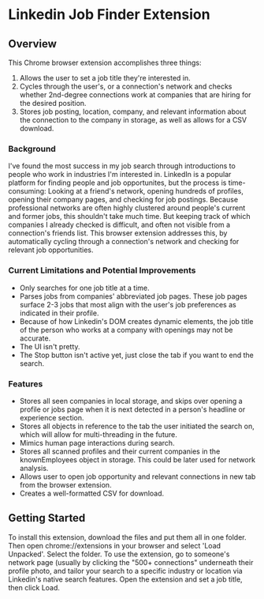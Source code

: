 # Linkedin Job Finder Extension

## Overview

This Chrome browser extension accomplishes three things: 
1. Allows the user to set a job title they're interested in.
2. Cycles through the user's, or a connection's network and checks whether 2nd-degree connections work at companies that are hiring for the desired position.
3. Stores job posting, location, company, and relevant information about the connection to the company in storage, as well as allows for a CSV download.

### Background
I've found the most success in my job search through introductions to people who work in industries I'm interested in. 
LinkedIn is a popular platform for finding people and job opportunites, but the process is time-consuming: Looking at a friend's network, opening hundreds of profiles, opening their company pages,
and checking for job postings. Because professional networks are often highly clustered around people's current and former jobs, this shouldn't take much time. But keeping track of which companies I already checked is difficult, and often
not visible from a connection's friends list. This browser extension addresses this, by automatically cycling through a connection's network and checking for relevant job opportunities.

### Current Limitations and Potential Improvements
* Only searches for one job title at a time.
* Parses jobs from companies' abbreviated job pages. These job pages surface 2-3 jobs that most align with the user's job preferences as indicated in their profile.
* Because of how Linkedin's DOM creates dynamic elements, the job title of the person who works at a company with openings may not be accurate.
* The UI isn't pretty.
* The Stop button isn't active yet, just close the tab if you want to end the search.

### Features
* Stores all seen companies in local storage, and skips over opening a profile or jobs page when it is next detected in a person's headline or experience section.
* Stores all  objects in reference to the tab the user initiated the search on, which will allow for multi-threading in the future.
* Mimics human page interactions during search.
* Stores all scanned profiles and their current companies in the knownEmployees object in storage. This could be later used for network analysis.
* Allows user to open job opportunity and relevant connections in new tab from the browser extension.
* Creates a well-formatted CSV for download.

## Getting Started
To install this extension, download the files and put them all in one folder. Then open chrome://extensions in your browser and select 'Load Unpacked'. Select the folder.
To use the extension, go to someone's network page (usually by clicking the "500+ connections" underneath their profile photo, and tailor your search to a specific industry or location via Linkedin's native search features. Open the extension and set a job title, then click Load.
